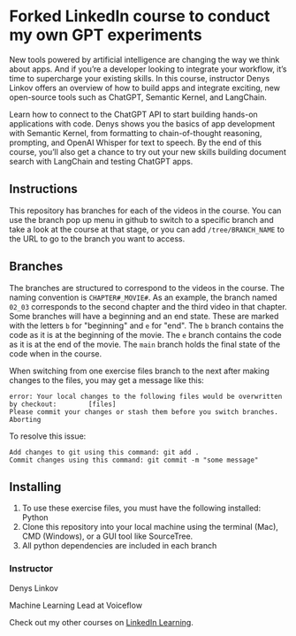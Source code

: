 # Forked LinkedIn course to conduct my own GPT experiments
New tools powered by artificial intelligence are changing the way we think about apps. And if you’re a developer looking to integrate your workflow, it’s time to supercharge your existing skills. In this course, instructor Denys Linkov offers an overview of how to build apps and integrate exciting, new open-source tools such as ChatGPT, Semantic Kernel, and LangChain.

Learn how to connect to the ChatGPT API to start building hands-on applications with code. Denys shows you the basics of app development with Semantic Kernel, from formatting to chain-of-thought reasoning, prompting, and OpenAI Whisper for text to speech. By the end of this course, you’ll also get a chance to try out your new skills building document search with LangChain and testing ChatGPT apps.



## Instructions
This repository has branches for each of the videos in the course. You can use the branch pop up menu in github to switch to a specific branch and take a look at the course at that stage, or you can add `/tree/BRANCH_NAME` to the URL to go to the branch you want to access.

## Branches
The branches are structured to correspond to the videos in the course. The naming convention is `CHAPTER#_MOVIE#`. As an example, the branch named `02_03` corresponds to the second chapter and the third video in that chapter. 
Some branches will have a beginning and an end state. These are marked with the letters `b` for "beginning" and `e` for "end". The `b` branch contains the code as it is at the beginning of the movie. The `e` branch contains the code as it is at the end of the movie. The `main` branch holds the final state of the code when in the course.

When switching from one exercise files branch to the next after making changes to the files, you may get a message like this:

    error: Your local changes to the following files would be overwritten by checkout:        [files]
    Please commit your changes or stash them before you switch branches.
    Aborting

To resolve this issue:
	
    Add changes to git using this command: git add .
	Commit changes using this command: git commit -m "some message"

## Installing
1. To use these exercise files, you must have the following installed: Python
2. Clone this repository into your local machine using the terminal (Mac), CMD (Windows), or a GUI tool like SourceTree.
3. All python dependencies are included in each branch


### Instructor

Denys Linkov 
                            
Machine Learning Lead at Voiceflow

                            

Check out my other courses on [LinkedIn Learning](https://www.linkedin.com/learning/instructors/denys-linkov).

[lil-course-url]: https://www.linkedin.com/learning/building-apps-with-ai-tools-chatgpt-semantic-kernel-and-langchain?dApp=59033956&leis=LAA
[lil-thumbnail-url]: https://media.licdn.com/dms/image/D560DAQENsHoqO_7Y1Q/learning-public-crop_675_1200/0/1694035139061?e=2147483647&v=beta&t=cCnp-C_2NN9JnQM_fHZlVyjfMrGzfgpiGXv5i4Y_5mM

